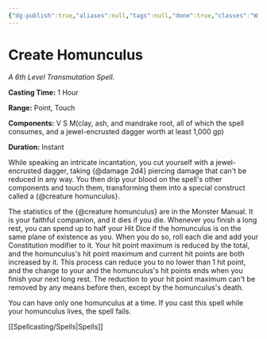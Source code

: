 ```yaml
---
{"dg-publish":true,"aliases":null,"tags":null,"done":true,"classes":"Wizard,","spellLevel":6,"school":"Transmutation","source":"XGE","permalink":"/spells/create-homunculus/","dgHomeLink":false,"dgPassFrontmatter":true}
---
```


# Create Homunculus
*A 6th Level Transmutation Spell.*

**Casting Time:** 1 Hour

**Range:** Point, Touch

**Components:** V S M(clay, ash, and mandrake root, all of which the spell consumes, and a jewel-encrusted dagger worth at least 1,000 gp)

**Duration:** Instant

While speaking an intricate incantation, you cut yourself with a jewel-encrusted dagger, taking {@damage 2d4} piercing damage that can't be reduced in any way. You then drip your blood on the spell's other components and touch them, transforming them into a special construct called a {@creature homunculus}.



The statistics of the {@creature homunculus} are in the Monster Manual. It is your faithful companion, and it dies if you die. Whenever you finish a long rest, you can spend up to half your Hit Dice if the homunculus is on the same plane of existence as you. When you do so, roll each die and add your Constitution modifier to it. Your hit point maximum is reduced by the total, and the homunculus's hit point maximum and current hit points are both increased by it. This process can reduce you to no lower than 1 hit point, and the change to your and the homunculus's hit points ends when you finish your next long rest. The reduction to your hit point maximum can't be removed by any means before then, except by the homunculus's death.



You can have only one homunculus at a time. If you cast this spell while your homunculus lives, the spell fails.

[[Spellcasting/Spells|Spells]]